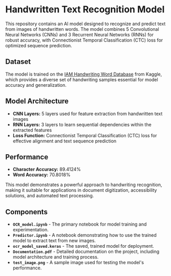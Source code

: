 # Handwritten Text Recognition Model

This repository contains an AI model designed to recognize and predict text from images of handwritten words. The model combines 5 Convolutional Neural Networks (CNNs) and 3 Recurrent Neural Networks (RNNs) for robust accuracy, with Connectionist Temporal Classification (CTC) loss for optimized sequence prediction.

## Dataset

The model is trained on the [IAM Handwriting Word Database](https://www.kaggle.com/datasets/iam-database) from Kaggle, which provides a diverse set of handwriting samples essential for model accuracy and generalization.

## Model Architecture

- **CNN Layers:** 5 layers used for feature extraction from handwritten text images  
- **RNN Layers:** 3 layers to learn sequential dependencies within the extracted features  
- **Loss Function:** Connectionist Temporal Classification (CTC) loss for effective alignment and text sequence prediction  

## Performance

- **Character Accuracy:** 89.4124%  
- **Word Accuracy:** 70.8018%  

This model demonstrates a powerful approach to handwriting recognition, making it suitable for applications in document digitization, accessibility solutions, and automated text processing.

## Components

- **`OCR_model.ipynb`** - The primary notebook for model training and experimentation.
- **`Predictor.ipynb`** - A notebook demonstrating how to use the trained model to extract text from new images.
- **`ocr_model_saved.keras`** - The saved, trained model for deployment.
- **`Documentation.pdf`** - Detailed documentation on the project, including model architecture and training process.
- **`test_image.png`** - A sample image used for testing the model's performance.
